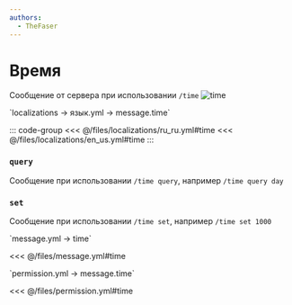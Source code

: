 ```yaml
---
authors:
  - TheFaser
---
```


# Время

<!--@include: @/parts/vanillaWarn.md#command-->

Сообщение от сервера при использовании `/time`
![time](/time.png)

[//]: # (localization)
<!--@include: @/parts/words.md#localization--> 
<!--@include: @/parts/words.md#path--> `localizations → язык.yml → message.time`

<!--@include: @/parts/words.md#default--> 

::: code-group
<<< @/files/localizations/ru_ru.yml#time
<<< @/files/localizations/en_us.yml#time
:::

### `query`

Сообщение при использовании `/time query`, например `/time query day`

### `set`

Сообщение при использовании `/time set`, например `/time set 1000`

[//]: # (message.yml)
<!--@include: @/parts/words.md#setting-->
<!--@include: @/parts/words.md#path--> `message.yml → time`

<!--@include: @/parts/words.md#default-->
<<< @/files/message.yml#time

<!--@include: @/parts/enable.md-->

<!--@include: @/parts/range.md-->
<!--@include: @/parts/destination.md-->
<!--@include: @/parts/sound.md-->

[//]: # (permission.yml)
<!--@include: @/parts/words.md#permission-->
<!--@include: @/parts/words.md#path--> `permission.yml → message.time`

<!--@include: @/parts/words.md#default-->
<<< @/files/permission.yml#time

<!--@include: @/parts/permission/permissionTier3.md-->
<!--@include: @/parts/permission/sound.md-->